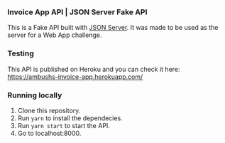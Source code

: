 ### Invoice App API | JSON Server Fake API

This is a Fake API built with [JSON Server](https://github.com/typicode/json-server). It was made to be used as the server for a Web App challenge.


### Testing 
This API is published on Heroku and you can check it here: https://ambushs-invoice-app.herokuapp.com/

### Running locally
1. Clone this repository.
2. Run `yarn` to install the dependecies.
3. Run `yarn start` to start the API.
4. Go to localhost:8000.
